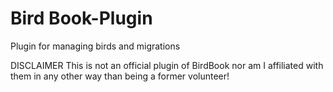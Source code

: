 # Bird Book-Plugin
Plugin for managing birds and migrations

DISCLAIMER
This is not an official plugin of BirdBook nor am I affiliated with them in any other way than being a former volunteer!
